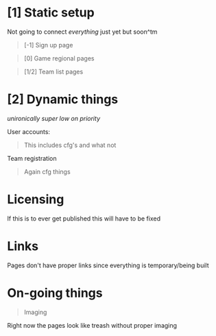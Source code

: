 # [1] Static setup

Not going to connect _everything_ just yet but soon^tm

> [-1] Sign up page

> [0] Game regional pages

> [1/2] Team list pages

# [2] Dynamic things

_unironically super low on priority_

User accounts:

> This includes cfg's and what not

Team registration

> Again cfg things 

# Licensing

If this is to ever get published this will have to be fixed

# Links

Pages don't have proper links since everything is temporary/being built

# On-going things

> Imaging

Right now the pages look like treash without proper imaging

